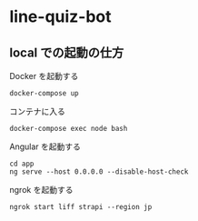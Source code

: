 # line-quiz-bot

## local での起動の仕方

Docker を起動する

```
docker-compose up
```

コンテナに入る

```
docker-compose exec node bash
```

Angular を起動する

```
cd app
ng serve --host 0.0.0.0 --disable-host-check
```

ngrok を起動する

```
ngrok start liff strapi --region jp
```

